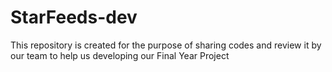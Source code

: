 # StarFeeds-dev

This repository is created for the purpose of sharing codes and review it by our team to help us developing our Final Year Project
